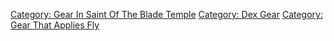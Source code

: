 [Category: Gear In Saint Of The Blade
Temple](Category:_Gear_In_Saint_Of_The_Blade_Temple "wikilink")
[Category: Dex Gear](Category:_Dex_Gear "wikilink") [Category: Gear That
Applies Fly](Category:_Gear_That_Applies_Fly "wikilink")
